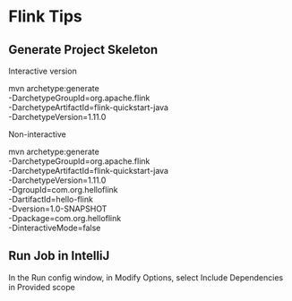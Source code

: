 # Flink Tips

## Generate Project Skeleton

Interactive version


mvn archetype:generate                               \
  -DarchetypeGroupId=org.apache.flink              \
  -DarchetypeArtifactId=flink-quickstart-java      \
  -DarchetypeVersion=1.11.0


Non-interactive

mvn archetype:generate                               \
  -DarchetypeGroupId=org.apache.flink              \
  -DarchetypeArtifactId=flink-quickstart-java      \
  -DarchetypeVersion=1.11.0 \
  -DgroupId=com.org.helloflink \
  -DartifactId=hello-flink \
  -Dversion=1.0-SNAPSHOT \
  -Dpackage=com.org.helloflink \
  -DinteractiveMode=false

  ## Run Job in IntelliJ

  In the Run config window, in Modify Options, select Include Dependencies in Provided scope